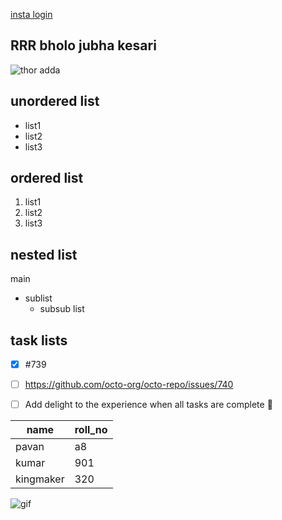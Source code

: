 [insta login](https://www.instagram.com/accounts/login/)
## RRR bholo jubha kesari
![thor adda](https://upload.wikimedia.org/wikipedia/en/thumb/d/d7/RRR_Poster.jpg/220px-RRR_Poster.jpg)
## unordered list
- list1
- list2
- list3
## ordered list
1. list1
2. list2
3. list3
## nested list
main
  * sublist
    * subsub list
## task lists
- [x] #739
- [ ] https://github.com/octo-org/octo-repo/issues/740
- [ ] Add delight to the experience when all tasks are complete :tada: 


name|roll_no
----|----
pavan|a8
kumar|901
kingmaker|320

![gif](https://upload.wikimedia.org/wikipedia/commons/2/2c/Rotating_earth_%28large%29.gif)

 
